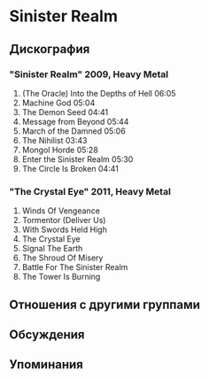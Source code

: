 # Sinister Realm



## Дискография

### "Sinister Realm" 2009, Heavy Metal

1. (The Oracle) Into the Depths of Hell  06:05 
2. Machine God  05:04   
3. The Demon Seed  04:41  
4. Message from Beyond  05:44   
5. March of the Damned  05:06  
6. The Nihilist  03:43  
7. Mongol Horde  05:28 
8. Enter the Sinister Realm  05:30  
9. The Circle Is Broken  04:41 

### "The Crystal Eye" 2011, Heavy Metal

1. Winds Of Vengeance
2. Tormentor (Deliver Us) 
3. With Swords Held High
4. The Crystal Eye 
5. Signal The Earth
6. The Shroud Of Misery
7. Battle For The Sinister Realm
8. The Tower Is Burning


## Отношения с другими группами


## Обсуждения


## Упоминания

